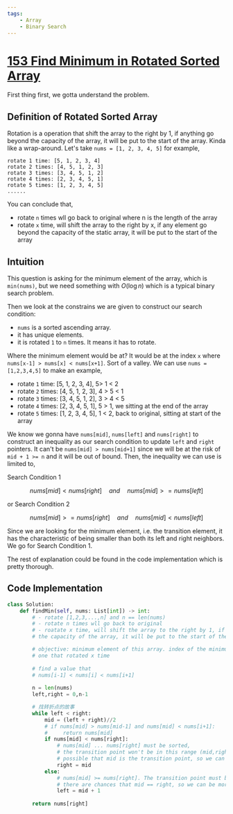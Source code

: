 ```yaml
---
tags:
    - Array
    - Binary Search
---
```


# [153 Find Minimum in Rotated Sorted Array](https://leetcode.com/problems/find-minimum-in-rotated-sorted-array/description/)

First thing first, we gotta understand the problem. 

## Definition of Rotated Sorted Array

Rotation is a operation that shift the array to the right by 1, if anything go beyond the capacity of the array, it will be put to the start of the array. Kinda like a wrap-around. Let's take `nums = [1, 2, 3, 4, 5]` for example, 

```
rotate 1 time: [5, 1, 2, 3, 4]
rotate 2 times: [4, 5, 1, 2, 3]
rotate 3 times: [3, 4, 5, 1, 2]
rotate 4 times: [2, 3, 4, 5, 1]
rotate 5 times: [1, 2, 3, 4, 5]
......

```

You can conclude that, 

- rotate `n` times wll go back to original where n is the length of the array
- rotate `x` time, will shift the array to the right by x, if any element go beyond the capacity of the static array, it will be put to the start of the array

## Intuition

This question is asking for the minimum element of the array, which is `min(nums)`, but we need something with $O(\log n)$ which is a typical binary search problem.

Then we look at the constrains we are given to construct our search condition:

- `nums` is a sorted ascending array.
- it has unique elements.
- it is rotated `1` to `n` times. It means it has to rotate.

Where the minimum element would be at? It would be at the index `x` where `nums[x-1] > nums[x] < nums[x+1]`. Sort of a valley. We can use `nums = [1,2,3,4,5]` to make an example,

- rotate `1` time: [5, 1, 2, 3, 4], 5> 1 < 2
- rotate `2` times: [4, 5, 1, 2, 3], 4 > 5 < 1
- rotate `3` times: [3, 4, 5, 1, 2], 3 > 4 < 5
- rotate `4` times: [2, 3, 4, 5, 1], 5 > 1, we sitting at the end of the array
- rotate `5` times: [1, 2, 3, 4, 5], 1 < 2, back to original, sitting at start of the array

We know we gonna have `nums[mid]`, `nums[left]` and `nums[right]`  to construct an inequality as our search condition to update `left` and `right` pointers. It can't be `nums[mid] > nums[mid+1]` since we will be at the risk of `mid + 1 >= n` and it will be out of bound. Then, the inequality we can use is limited to,

Search Condition 1

$$
nums[mid] < nums[right]\quad and\quad nums[mid] >= nums[left]
$$

or Search Condition 2

$$
nums[mid] >= nums[right]\quad and\quad nums[mid] < nums[left]
$$

Since we are looking for the minimum element, i.e. the transition element, it has the characteristic of 
being smaller than both its left and right neighbors. We go for Search Condition 1.

The rest of explanation could be found in the code implementation which is pretty thorough.

## Code Implementation

```python
class Solution:
    def findMin(self, nums: List[int]) -> int:
        # - rotate [1,2,3,...,n] and n == len(nums)
        # - rotate n times wll go back to original
        # - roatate x time, will shift the array to the right by 1, if anything go beyond
        # the capacity of the array, it will be put to the start of the array

        # objective: minimum element of this array. index of the minimum element of the array is the
        # one that rotated x time
        
        # find a value that
        # nums[i-1] < nums[i] < nums[i+1]
        
        n = len(nums)
        left,right = 0,n-1

        # 找转折点的故事
        while left < right:
            mid = (left + right)//2
            # if nums[mid] > nums[mid-1] and nums[mid] < nums[i+1]:
            #     return nums[mid]
            if nums[mid] < nums[right]:
                # nums[mid] ... nums[right] must be sorted, 
                # the transition point won't be in this range (mid,right], it is still
                # possible that mid is the transition point, so we can't be aggressive
                right = mid
            else:
                # nums[mid] >= nums[right]. The transition point must be to the right of mid
                # there are chances that mid == right, so we can be more aggressive
                left = mid + 1
        
        return nums[right]
```
